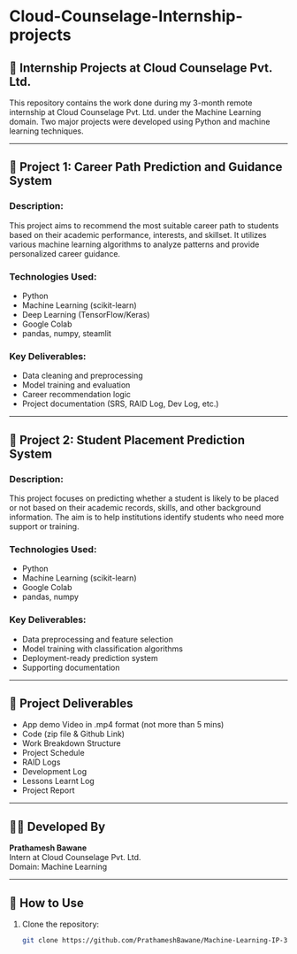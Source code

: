# Cloud-Counselage-Internship-projects

## 🎯 Internship Projects at Cloud Counselage Pvt. Ltd.

This repository contains the work done during my 3-month remote internship at Cloud Counselage Pvt. Ltd. under the Machine Learning domain. Two major projects were developed using Python and machine learning techniques.

---

## 📌 Project 1: Career Path Prediction and Guidance System

### Description:
This project aims to recommend the most suitable career path to students based on their academic performance, interests, and skillset. It utilizes various machine learning algorithms to analyze patterns and provide personalized career guidance.

### Technologies Used:
- Python  
- Machine Learning (scikit-learn)
- Deep Learning (TensorFlow/Keras)  
- Google Colab  
- pandas, numpy, steamlit  

### Key Deliverables:
- Data cleaning and preprocessing  
- Model training and evaluation  
- Career recommendation logic  
- Project documentation (SRS, RAID Log, Dev Log, etc.)

---

## 📌 Project 2: Student Placement Prediction System

### Description:
This project focuses on predicting whether a student is likely to be placed or not based on their academic records, skills, and other background information. The aim is to help institutions identify students who need more support or training.

### Technologies Used:
- Python  
- Machine Learning (scikit-learn)   
- Google Colab  
- pandas, numpy  

### Key Deliverables:
- Data preprocessing and feature selection  
- Model training with classification algorithms  
- Deployment-ready prediction system  
- Supporting documentation

---

## 📂 Project Deliverables

- App demo Video in .mp4 format (not more than 5 mins)​
- Code (zip file & Github Link)​​
- Work Breakdown Structure
- Project Schedule
- RAID Logs
- Development Log
- Lessons Learnt Log
- Project Report

---

## 👩‍💻 Developed By

**Prathamesh Bawane**  
Intern at Cloud Counselage Pvt. Ltd.  
Domain: Machine Learning

---

## 🔗 How to Use

1. Clone the repository:
   ```bash
   git clone https://github.com/PrathameshBawane/Machine-Learning-IP-3071-Prathamesh-Bawane
